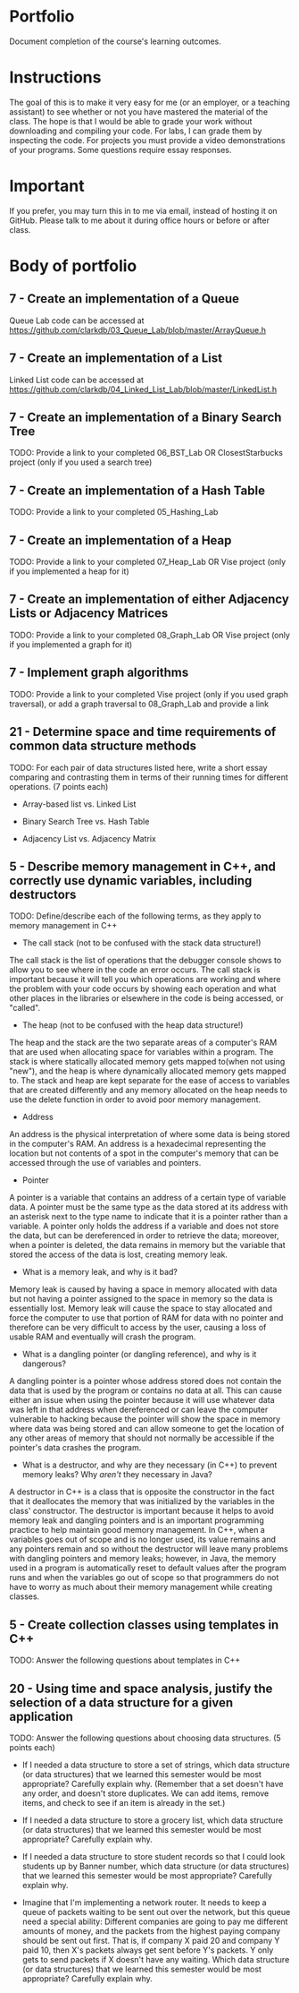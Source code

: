 Portfolio
=========
Document completion of the course's learning outcomes.

Instructions
====
The goal of this is to make it very easy for me (or an employer, or a teaching assistant) to see whether or not you have mastered the material of the class. The hope is that I would be able to grade your work without downloading and compiling your code. For labs, I can grade them by inspecting the code. For projects you must provide a video demonstrations of your programs. Some questions require essay responses.

Important
=========
If you prefer, you may turn this in to me via email, instead of hosting it on GitHub. Please talk to me about it during office hours or before or after class.

Body of portfolio
====

7 - Create an implementation of a Queue
----
Queue Lab code can be accessed at https://github.com/clarkdb/03_Queue_Lab/blob/master/ArrayQueue.h

7 - Create an implementation of a List
----
Linked List code can be accessed at https://github.com/clarkdb/04_Linked_List_Lab/blob/master/LinkedList.h

7 - Create an implementation of a Binary Search Tree
----
TODO: Provide a link to your completed 06_BST_Lab OR ClosestStarbucks project (only if you used a search tree)

7 - Create an implementation of a Hash Table
----
TODO: Provide a link to your completed 05_Hashing_Lab

7 - Create an implementation of a Heap
----
TODO: Provide a link to your completed 07_Heap_Lab OR Vise project (only if you implemented a heap for it)

7 - Create an implementation of either Adjacency Lists or Adjacency Matrices
----
TODO: Provide a link to your completed 08_Graph_Lab OR Vise project (only if you implemented a graph for it)

7 - Implement graph algorithms
----
TODO: Provide a link to your completed Vise project (only if you used graph traversal), or add a graph traversal to 08_Graph_Lab and provide a link

21 - Determine space and time requirements of common data structure methods
-----
TODO: For each pair of data structures listed here, write a short essay comparing and contrasting them in terms of their running times for different operations. (7 points each)

* Array-based list vs. Linked List



* Binary Search Tree vs. Hash Table
* Adjacency List vs. Adjacency Matrix

5 - Describe memory management in C++, and correctly use dynamic variables, including destructors
----
TODO: Define/describe each of the following terms, as they apply to memory management in C++

* The call stack (not to be confused with the stack data structure!)

The call stack is the list of operations that the debugger console shows to allow you to see where in the code an error occurs. The call stack is important because it will tell you which operations are working and where the problem with your code occurs by showing each operation and what other places in the libraries or elsewhere in the code is being accessed, or "called".

* The heap (not to be confused with the heap data structure!)

The heap and the stack are the two separate areas of a computer's RAM that are used when allocating space for variables within a program. The stack is where statically allocated memory gets mapped to(when not using "new"), and the heap is where dynamically allocated memory gets mapped to. The stack and heap are kept separate for the ease of access to variables that are created differently and any memory allocated on the heap needs to use the delete function in order to avoid poor memory management. 

* Address

An address is the physical interpretation of where some data is being stored in the computer's RAM. An address is a hexadecimal representing the location but not contents of a spot in the computer's memory that can be accessed through the use of variables and pointers.

* Pointer

A pointer is a variable that contains an address of a certain type of variable data. A pointer must be the same type as the data stored at its address with an asterisk next to the type name to indicate that it is a pointer rather than a variable. A pointer only holds the address if a variable and does not store the data, but can be dereferenced in order to retrieve the data; moreover, when a pointer is deleted, the data remains in memory but the variable that stored the access of the data is lost, creating memory leak.



* What is a memory leak, and why is it bad?

Memory leak is caused by having a space in memory allocated with data but not having a pointer assigned to the space in memory so the data is essentially lost. Memory leak will cause the space to stay allocated and force the computer to use that portion of RAM for data with no pointer and therefore can be very difficult to access by the user, causing a loss of usable RAM and eventually will crash the program.

* What is a dangling pointer (or dangling reference), and why is it dangerous?

A dangling pointer is a pointer whose address stored does not contain the data that is used by the program or contains no data at all. This can cause either an issue when using the pointer because it will use whatever data was left in that address when dereferenced or can leave the computer vulnerable to hacking because the pointer will show the space in memory where data was being stored and can allow someone to get the location of any other areas of memory that should not normally be accessible if the pointer's data crashes the program.

* What is a destructor, and why are they necessary (in C++) to prevent memory leaks? Why *aren't* they necessary in Java?

A destructor in C++ is a class that is opposite the constructor in the fact that it deallocates the memory that was initialized by the variables in the class' constructor. The destructor is important because it helps to avoid memory leak and dangling pointers and is an important programming practice to help maintain good memory management. In C++, when a variables goes out of scope and is no longer used, its value remains and any pointers remain and so without the destructor will leave many problems with dangling pointers and memory leaks; however, in Java, the memory used in a program is automatically reset to default values after the program runs and when the variables go out of scope so that programmers do not have to worry as much about their memory management while creating classes.

5 - Create collection classes using templates in C++
----
TODO: Answer the following questions about templates in C++


20 - Using time and space analysis, justify the selection of a data structure for a given application
----
TODO: Answer the following questions about choosing data structures. (5 points each)

* If I needed a data structure to store a set of strings, which data structure (or data structures) that we learned this semester would be most appropriate? Carefully explain why. (Remember that a set doesn't have any order, and doesn't store duplicates. We can add items, remove items, and check to see if an item is already in the set.)
* If I needed a data structure to store a grocery list, which data structure (or data structures) that we learned this semester would be most appropriate? Carefully explain why.


* If I needed a data structure to store student records so that I could look students up by Banner number, which data structure (or data structures) that we learned this semester would be most appropriate? Carefully explain why.
* Imagine that I'm implementing a network router. It needs to keep a queue of packets waiting to be sent out over the network, but this queue need a special ability: Different companies are going to pay me different amounts of money, and the packets from the highest paying company should be sent out first. That is, if company X paid 20 and company Y paid 10, then X's packets always get sent before Y's packets. Y only gets to send packets if X doesn't have any waiting. Which data structure (or data structures) that we learned this semester would be most appropriate? Carefully explain why.
